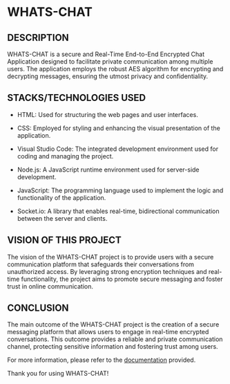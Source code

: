 # WHATS-CHAT

<h2>DESCRIPTION</h2>
WHATS-CHAT is a secure and Real-Time End-to-End Encrypted Chat Application designed to facilitate private communication among multiple users. 
The application employs the robust AES algorithm for encrypting and decrypting messages, ensuring the utmost privacy and confidentiality.

<h2>STACKS/TECHNOLOGIES USED</h2>

* HTML: Used for structuring the web pages and user interfaces.

* CSS: Employed for styling and enhancing the visual presentation of the application.

* Visual Studio Code: The integrated development environment used for coding and managing the project.

* Node.js: A JavaScript runtime environment used for server-side development.

* JavaScript: The programming language used to implement the logic and functionality of the application.

* Socket.io: A library that enables real-time, bidirectional communication between the server and clients.

<h2>VISION OF THIS PROJECT</h2>
The vision of the WHATS-CHAT project is to provide users with a secure communication platform that safeguards their conversations from unauthorized access. 
By leveraging strong encryption techniques and real-time functionality, the project aims to promote secure messaging and foster trust in online communication.

<h2>CONCLUSION</h2>
The main outcome of the WHATS-CHAT project is the creation of a secure messaging platform that allows users to engage in real-time encrypted conversations. 
This outcome provides a reliable and private communication channel, protecting sensitive information and fostering trust among users.

For more information, please refer to the [documentation](https://github.com/themihirmathur/WHATS-CHAT) provided.

Thank you for using WHATS-CHAT!
